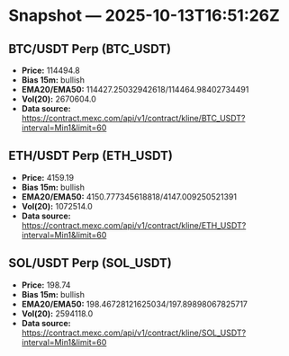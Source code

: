 # Snapshot — 2025-10-13T16:51:26Z

## BTC/USDT Perp (BTC_USDT)
- **Price:** 114494.8
- **Bias 15m:** bullish
- **EMA20/EMA50:** 114427.25032942618/114464.98402734491
- **Vol(20):** 2670604.0
- **Data source:** https://contract.mexc.com/api/v1/contract/kline/BTC_USDT?interval=Min1&limit=60

## ETH/USDT Perp (ETH_USDT)
- **Price:** 4159.19
- **Bias 15m:** bullish
- **EMA20/EMA50:** 4150.777345618818/4147.009250521391
- **Vol(20):** 1072514.0
- **Data source:** https://contract.mexc.com/api/v1/contract/kline/ETH_USDT?interval=Min1&limit=60

## SOL/USDT Perp (SOL_USDT)
- **Price:** 198.74
- **Bias 15m:** bullish
- **EMA20/EMA50:** 198.46728121625034/197.89898067825717
- **Vol(20):** 2594118.0
- **Data source:** https://contract.mexc.com/api/v1/contract/kline/SOL_USDT?interval=Min1&limit=60
